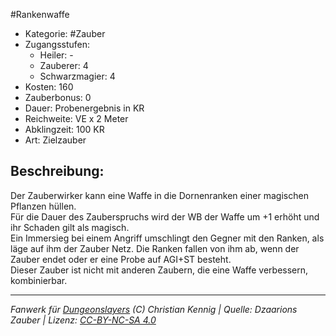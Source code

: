#Rankenwaffe  
- Kategorie: #Zauber  
- Zugangsstufen:  
  - Heiler: -  
  - Zauberer: 4  
  - Schwarzmagier: 4  
- Kosten: 160  
- Zauberbonus: 0  
- Dauer: Probenergebnis in KR  
- Reichweite: VE x 2 Meter  
- Abklingzeit: 100 KR  
- Art: Zielzauber     

## Beschreibung:
Der Zauberwirker kann eine Waffe in die Dornenranken einer magischen Pflanzen hüllen.<br>Für die Dauer des Zauberspruchs wird der WB der Waffe um +1 erhöht und ihr Schaden gilt als magisch.<br>Ein Immersieg bei einem Angriff umschlingt den Gegner mit den Ranken, als läge auf ihm der Zauber Netz. Die Ranken fallen von ihm ab, wenn der Zauber endet oder er eine Probe auf AGI+ST besteht.<br>Dieser Zauber ist nicht mit anderen Zaubern, die eine Waffe verbessern, kombinierbar.


___
*Fanwerk für [Dungeonslayers](https://www.dungeonslayers.net/) (C) Christian Kennig | Quelle: Dzaarions Zauber | Lizenz: [CC-BY-NC-SA 4.0](https://creativecommons.org/licenses/by-nc-sa/4.0/deed.de)*